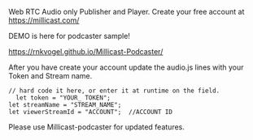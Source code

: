 Web RTC Audio only Publisher and Player.
Create your free account at https://millicast.com/

DEMO is here for podcaster sample!

https://rnkvogel.github.io/Millicast-Podcaster/



After you have create your account update the audio.js lines with your Token and Stream name.


    // hard code it here, or enter it at runtime on the field.
	  let token = "YOUR_ TOKEN";
    let streamName = "STREAM_NAME";
    let viewerStreamId = "ACCOUNT";  //ACCOUNT ID
    
 Please use Millicast-podcaster for updated features.
    
    
    
    
